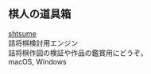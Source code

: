 ## 棋人の道具箱

[shtsume](https://github.com/hkijin/shtsume/releases/tag/v1.0.0)  
詰将棋検討用エンジン  
詰将棋作図の検証や作品の鑑賞用にどうぞ。  
macOS, Windows  
